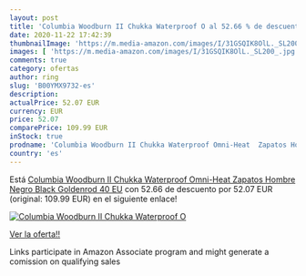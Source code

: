 ```yaml
---
layout: post
title: 'Columbia Woodburn II Chukka Waterproof O al 52.66 % de descuento'
date: 2020-11-22 17:42:39
thumbnailImage: 'https://m.media-amazon.com/images/I/31GSQIK8OlL._SL200_.jpg'
images: [ 'https://m.media-amazon.com/images/I/31GSQIK8OlL._SL200_.jpg' ]
comments: true
category: ofertas
author: ring
slug: 'B00YMX9732-es'
description:
actualPrice: 52.07 EUR
currency: EUR
price: 52.07
comparePrice: 109.99 EUR
inStock: true
prodname: 'Columbia Woodburn II Chukka Waterproof Omni-Heat  Zapatos Hombre  Negro  Black  Goldenrod   40 EU'
country: 'es'
---
```


Está [Columbia Woodburn II Chukka Waterproof Omni-Heat  Zapatos Hombre  Negro  Black  Goldenrod   40 EU](https://www.amazon.es/dp/B00YMX9732/?tag=tolees-21) con 52.66 de descuento por 52.07 EUR (original: 109.99 EUR) en el siguiente enlace!

[![Columbia Woodburn II Chukka Waterproof O](https://m.media-amazon.com/images/I/31GSQIK8OlL._SL200_.jpg)](https://www.amazon.es/dp/B00YMX9732/?tag=tolees-21)

[Ver la oferta!!](https://www.amazon.es/dp/B00YMX9732/?tag=tolees-21)

Links participate in Amazon Associate program and might generate a comission on qualifying sales


